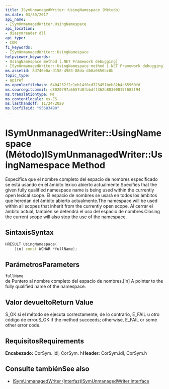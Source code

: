 ```yaml
---
title: ISymUnmanagedWriter::UsingNamespace (Método)
ms.date: 03/30/2017
api_name:
- ISymUnmanagedWriter.UsingNamespace
api_location:
- diasymreader.dll
api_type:
- COM
f1_keywords:
- ISymUnmanagedWriter::UsingNamespace
helpviewer_keywords:
- UsingNamespace method [.NET Framework debugging]
- ISymUnmanagedWriter::UsingNamespace method [.NET Framework debugging]
ms.assetid: 8d746e0a-d158-4983-88da-db0a0856bc0b
topic_type:
- apiref
ms.openlocfilehash: 6404252f2c1eb14f0cd723451beb82b4c65960fd
ms.sourcegitcommit: d8020797a6657d0fbbdff362b80300815f682f94
ms.translationtype: MT
ms.contentlocale: es-ES
ms.lasthandoff: 11/24/2020
ms.locfileid: "95683490"
---
```

# <a name="isymunmanagedwriterusingnamespace-method"></a><span data-ttu-id="59458-102">ISymUnmanagedWriter::UsingNamespace (Método)</span><span class="sxs-lookup"><span data-stu-id="59458-102">ISymUnmanagedWriter::UsingNamespace Method</span></span>

<span data-ttu-id="59458-103">Especifica que el nombre completo del espacio de nombres especificado se está usando en el ámbito léxico abierto actualmente.</span><span class="sxs-lookup"><span data-stu-id="59458-103">Specifies that the given fully qualified namespace name is being used within the currently open lexical scope.</span></span> <span data-ttu-id="59458-104">El espacio de nombres se usará en todos los ámbitos que heredan del ámbito abierto actualmente.</span><span class="sxs-lookup"><span data-stu-id="59458-104">The namespace will be used within all scopes that inherit from the currently open scope.</span></span> <span data-ttu-id="59458-105">Al cerrar el ámbito actual, también se detendrá el uso del espacio de nombres.</span><span class="sxs-lookup"><span data-stu-id="59458-105">Closing the current scope will also stop the use of the namespace.</span></span>  
  
## <a name="syntax"></a><span data-ttu-id="59458-106">Sintaxis</span><span class="sxs-lookup"><span data-stu-id="59458-106">Syntax</span></span>  
  
```cpp  
HRESULT UsingNamespace(  
    [in] const WCHAR *fullName);  
```  
  
## <a name="parameters"></a><span data-ttu-id="59458-107">Parámetros</span><span class="sxs-lookup"><span data-stu-id="59458-107">Parameters</span></span>  

 `fullName`  
 <span data-ttu-id="59458-108">de Puntero al nombre completo del espacio de nombres.</span><span class="sxs-lookup"><span data-stu-id="59458-108">[in] A pointer to the fully qualified name of the namespace.</span></span>  
  
## <a name="return-value"></a><span data-ttu-id="59458-109">Valor devuelto</span><span class="sxs-lookup"><span data-stu-id="59458-109">Return Value</span></span>  

 <span data-ttu-id="59458-110">S_OK si el método se ejecuta correctamente; de lo contrario, E_FAIL u otro código de error.</span><span class="sxs-lookup"><span data-stu-id="59458-110">S_OK if the method succeeds; otherwise, E_FAIL or some other error code.</span></span>  
  
## <a name="requirements"></a><span data-ttu-id="59458-111">Requisitos</span><span class="sxs-lookup"><span data-stu-id="59458-111">Requirements</span></span>  

 <span data-ttu-id="59458-112">**Encabezado:** CorSym. idl, CorSym. h</span><span class="sxs-lookup"><span data-stu-id="59458-112">**Header:** CorSym.idl, CorSym.h</span></span>  
  
## <a name="see-also"></a><span data-ttu-id="59458-113">Consulte también</span><span class="sxs-lookup"><span data-stu-id="59458-113">See also</span></span>

- [<span data-ttu-id="59458-114">ISymUnmanagedWriter (Interfaz)</span><span class="sxs-lookup"><span data-stu-id="59458-114">ISymUnmanagedWriter Interface</span></span>](isymunmanagedwriter-interface.md)
